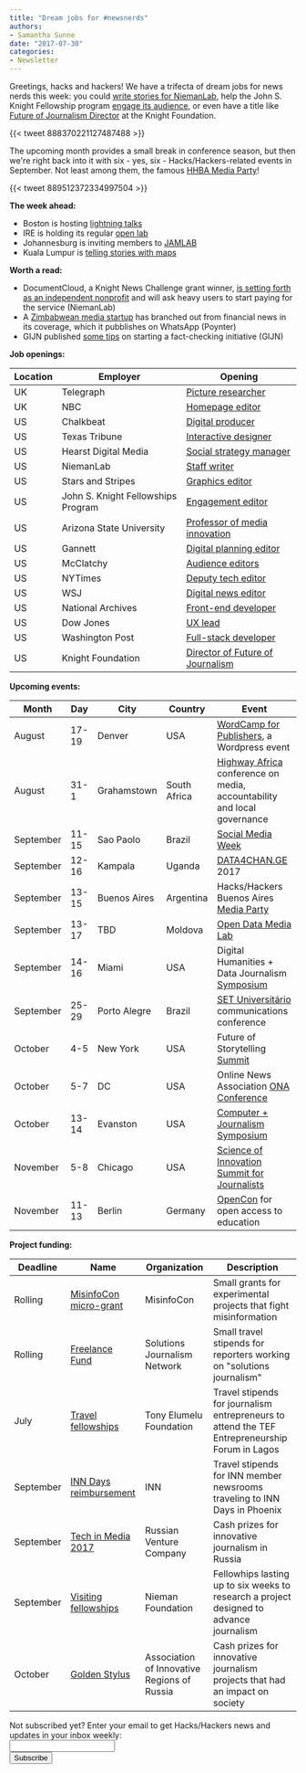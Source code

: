 ```yaml
---
title: "Dream jobs for #newsnerds"
authors:
- Samantha Sunne
date: "2017-07-30"
categories:
- Newsletter
---
```


Greetings, hacks and hackers! We have a trifecta of dream jobs for news nerds this week: you could [write stories for NiemanLab](https://sjobs.brassring.com/TGnewUI/Search/home/HomeWithPreLoad?PageType=JobDetails&noback=0&partnerid=25240&siteid=5341&jobid=1308186#jobDetails=undefined), help the John S. Knight Fellowship program [engage its audience](https://stanford.taleo.net/careersection/2/jobdetail.ftl?job=75798&lang=en), or even have a title like [Future of Journalism Director](https://knightfoundation.org/careers/director-future-of-journalism) at the Knight Foundation.

{{< tweet 888370221127487488 >}}

The upcoming month provides a small break in conference season, but then we're right back into it with six - yes, six - Hacks/Hackers-related events in September. Not least among them, the famous [HHBA Media Party](mediaparty.info)!

{{< tweet 889512372334997504 >}}

**The week ahead:**

* Boston is hosting [lightning talks](https://www.meetup.com/hackshackersboston/events/241599429/)
* IRE is holding its regular [open lab](https://www.meetup.com/hackshackersIRE/events/241670394/)
* Johannesburg is inviting members to [JAMLAB](https://www.meetup.com/HacksHackersAfrica/events/242068681/)
* Kuala Lumpur is [telling stories with maps](https://www.meetup.com/Hacks-Hackers-Kuala-Lumpur/events/241741537/)

**Worth a read:**

* DocumentCloud, a Knight News Challenge grant winner, [is setting forth as an independent nonprofit](http://www.niemanlab.org/2017/07/documentcloud-will-start-asking-some-users-to-chip-in-as-it-leaves-ire-for-its-own-nonprofit/) and will ask heavy users to start paying for the service (NiemanLab)
* A [Zimbabwean media startup](http://www.poynter.org/2017/amid-a-backdrop-of-government-oppression-this-zimbabwe-startup-is-working-on-the-future-of-news/468302/) has branched out from financial news in its coverage, which it pubblishes on WhatsApp (Poynter)
* GIJN published [some tips](http://gijn.org/2017/07/27/how-to-start-up-a-fact-checking-group/) on starting a fact-checking initiative (GIJN)

**Job openings:**

| Location | Employer | Opening |
| ------ | -------- | ----------- |
UK | Telegraph | [Picture researcher](http://www.gorkanajobs.co.uk/job/73018/telegraph-media-group-picture-researcher/?deviceType=Desktop&TrackID=1)
UK | NBC | [Homepage editor](http://www.gorkanajobs.co.uk/job/73044/homepage-editor-weekend-editor-nbc-news-digital/?deviceType=Desktop&TrackID=1#sc=rss&me=feed&cm=general)
US | Chalkbeat | [Digital producer](https://jobs.chalkbeat.org/jobs/digital-producer/)
US | Texas Tribune | [Interactive designer](https://www.texastribune.org/jobs/audience-designer-developer-texas-tribune/)
US | Hearst Digital Media | [Social strategy manager](https://jobs.jobvite.com/careers/hearst-magazines-careers/jobs?error=404)
US | NiemanLab | [Staff writer](https://sjobs.brassring.com/TGnewUI/Search/home/HomeWithPreLoad?PageType=JobDetails&noback=0&partnerid=25240&siteid=5341&jobid=1308186#jobDetails=undefined)
US | Stars and Stripes | [Graphics editor](https://www.journalismjobs.com/1638814-supervisory-editor-graphics-stars-and-stripes)
US | John S. Knight Fellowships Program | [Engagement editor](https://stanford.taleo.net/careersection/2/jobdetail.ftl?job=75798&lang=en)
US | Arizona State University | [Professor of media innovation](http://ire.org/jobs/job/1063/)
US | Gannett | [Digital planning editor](http://careers.journalists.org/jobs/10115537/digital-planning-editor)
US | McClatchy | [Audience editors](http://careers.journalists.org/jobs/10112340/seeking-audience-editors)
US | NYTimes | [Deputy tech editor](http://talkingbiznews.com/biz-news-help-wanted/ny-times-seeks-deputy-tech-editor/)
US | WSJ | [Digital news editor](https://employeecareers-dowjones-newscorp.icims.com/jobs/30081/digital-news-editor/job?mode=view&mobile=false&width=910&height=500&bga=true&needsRedirect=false&jan1offset=-360&jun1offset=-300)
US | National Archives | [Front-end developer](https://www.usajobs.gov/GetJob/ViewDetails/475402800)
US | Dow Jones | [UX lead](http://dowjones.jobs/new-york-ny/ux-design-lead-djmg/DDD0CD8581C74A818A51CD20F2E3975E/job/)
US | Washington Post | [Full-stack developer](https://washpost.wd5.myworkdayjobs.com/en-US/washingtonpostcareers/job/DC-Washington-TWP-Headquarters/Senior-Developer---Full-Stack_JR-90269036-1)
US | Knight Foundation | [Director of Future of Journalism](https://knightfoundation.org/careers/director-future-of-journalism)

**Upcoming events:**

| Month | Day | City | Country | Event |
| ----- | --- | ---- | ------- | ----- |
August | 17-19 | Denver | USA | [WordCamp for Publishers](https://2017-denver.journalist.wordcamp.org/), a Wordpress event
August | 31-1 | Grahamstown | South Africa | [Highway Africa](http://highwayafrica.ru.ac.za/) conference on media, accountability and local governance
September | 11-15 | Sao Paolo | Brazil | [Social Media Week](http://ijnet.org/en/opportunities/social-media-week-opens-registration-worldwide)
September | 12-16 | Kampala | Uganda | [DATA4CHAN.GE](https://data4change.workable.com/j/39DA82ABB7) 2017
September | 13-15 | Buenos Aires | Argentina | Hacks/Hackers Buenos Aires [Media Party](http://mediaparty.info/)
September | 13-17 | TBD | Moldova | [Open Data Media Lab](http://www.md.undp.org/content/moldova/en/home/presscenter/pressreleases/2017/07/17/pnud-inspir-jurnali-tii-i-activi-tii-civici-s-valorifice-datele-deschise-.html)
September | 14-16 | Miami | USA | Digital Humanities + Data Journalism [Symposium](http://dhdjmiami.com/)
September | 25-29 | Porto Alegre | Brazil | [SET Universitário](http://www.pucrs.br/famecos/set/) communications conference
October | 4-5 | New York | USA | Future of Storytelling [Summit](https://futureofstorytelling.org/summit)
October | 5-7 | DC | USA | Online News Association [ONA Conference](https://ona17.journalists.org/)
October | 13-14 | Evanston | USA | [Computer + Journalism Symposium](http://cj2017.northwestern.edu/)
November | 5-8 | Chicago | USA | [Science of Innovation Summit for Journalists](http://ijnet.org/en/opportunities/science-innovation-summit-journalists-open-us)
November | 11-13 | Berlin | Germany | [OpenCon](https://apply.opencon2017.org/referral/canada) for open access to education

**Project funding:**

| Deadline | Name | Organization | Description |
| -------- | ---- | ------------ | ----- |
Rolling | [MisinfoCon micro-grant](https://docs.google.com/forms/d/e/1FAIpQLScyX13mJU0DLUaoAFijjClCOUbzKrdqfFR2gMwv0eXVKJYXyQ/viewform?c=0&w=1) | MisinfoCon | Small grants for experimental projects that fight misinformation
Rolling | [Freelance Fund](http://solutionsjournalism.org/now-offering-travel-funds-freelancers/) | Solutions Journalism Network | Small travel stipends for reporters working on "solutions journalism"
July | [Travel fellowships](https://docs.google.com/forms/d/e/1FAIpQLSe1vCUVCBj0ZPhZoFjIp73XFOlUi18VgLbTe-30NorbiffyIg/viewform) | Tony Elumelu Foundation | Travel stipends for journalism entrepreneurs to attend the TEF Entrepreneurship Forum in Lagos
September | [INN Days reimbursement](https://form.jotform.com/60836014737961) | INN | Travel stipends for INN member newsrooms traveling to INN Days in Phoenix
September | [Tech in Media 2017](http://ijnet.org/en/opportunities/innovative-journalism-contest-accepting-entries-russia) | Russian Venture Company | Cash prizes for innovative journalism in Russia
September | [Visiting fellowships](http://nieman.harvard.edu/fellowships/nieman-visiting-fellowships/) | Nieman Foundation | Fellowhips lasting up to six weeks to research a project designed to advance journalism
October | [Golden Stylus](http://ijnet.org/en/opportunities/contest-reporting-new-technologies-open-russia) | Association of Innovative Regions of Russia | Cash prizes for innovative journalism projects that had an impact on society

<div id="mc_embed_signup"><form id="mc-embedded-subscribe-form" class="validate" action="//hackshackers.us1.list-manage.com/subscribe/post?u=c56f2e53d5ed6ef87f8aaa75c&amp;id=fb2bc6f10b" method="post" name="mc-embedded-subscribe-form" novalidate="" target="_blank">

<div id="mc_embed_signup_scroll">

<div class="mc-field-group"><label for="mce-EMAIL">Not subscribed yet? Enter your email to get Hacks/Hackers news and updates in your inbox weekly:  </label></div>

<div class="mc-field-group"><input id="mce-EMAIL" class="required email" name="EMAIL" type="email" value="" /></div>

<!-- real people should not fill this in and expect good things - do not remove this or risk form bot signups-->

<div style="position: absolute; left: -5000px;"><input tabindex="-1" name="b_c56f2e53d5ed6ef87f8aaa75c_fb2bc6f10b" type="text" value="" /></div>

<div class="clear"><input id="mc-embedded-subscribe" class="button" name="subscribe" type="submit" value="Subscribe" /></div>

</div>

</form></div>

<!--End mc_embed_signup-->

<meta name="twitter:card" content="summary">

<meta name="twitter:image:src" content="https://hackshackers.com/content-images/about/hackshackers_logomark.png">


